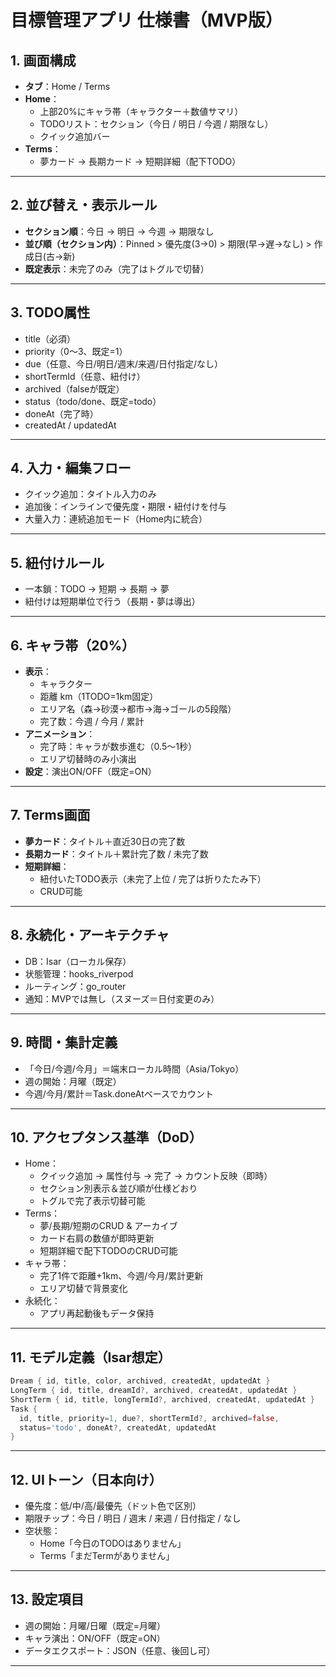 # 目標管理アプリ 仕様書（MVP版）

## 1. 画面構成

- **タブ**：Home / Terms
- **Home**：
  - 上部20%にキャラ帯（キャラクター＋数値サマリ）
  - TODOリスト：セクション（今日 / 明日 / 今週 / 期限なし）
  - クイック追加バー
- **Terms**：
  - 夢カード → 長期カード → 短期詳細（配下TODO）

---

## 2. 並び替え・表示ルール

- **セクション順**：今日 → 明日 → 今週 → 期限なし
- **並び順（セクション内）**：Pinned > 優先度(3→0) > 期限(早→遅→なし) > 作成日(古→新)
- **既定表示**：未完了のみ（完了はトグルで切替）

---

## 3. TODO属性

- title（必須）
- priority（0〜3、既定=1）
- due（任意、今日/明日/週末/来週/日付指定/なし）
- shortTermId（任意、紐付け）
- archived（falseが既定）
- status（todo/done、既定=todo）
- doneAt（完了時）
- createdAt / updatedAt

---

## 4. 入力・編集フロー

- クイック追加：タイトル入力のみ
- 追加後：インラインで優先度・期限・紐付けを付与
- 大量入力：連続追加モード（Home内に統合）

---

## 5. 紐付けルール

- 一本鎖：TODO → 短期 → 長期 → 夢
- 紐付けは短期単位で行う（長期・夢は導出）

---

## 6. キャラ帯（20%）

- **表示**：
  - キャラクター
  - 距離 km（1TODO=1km固定）
  - エリア名（森→砂漠→都市→海→ゴールの5段階）
  - 完了数：今週 / 今月 / 累計
- **アニメーション**：
  - 完了時：キャラが数歩進む（0.5〜1秒）
  - エリア切替時のみ小演出
- **設定**：演出ON/OFF（既定=ON）

---

## 7. Terms画面

- **夢カード**：タイトル＋直近30日の完了数
- **長期カード**：タイトル＋累計完了数 / 未完了数
- **短期詳細**：
  - 紐付いたTODO表示（未完了上位 / 完了は折りたたみ下）
  - CRUD可能

---

## 8. 永続化・アーキテクチャ

- DB：Isar（ローカル保存）
- 状態管理：hooks\_riverpod
- ルーティング：go\_router
- 通知：MVPでは無し（スヌーズ＝日付変更のみ）

---

## 9. 時間・集計定義

- 「今日/今週/今月」＝端末ローカル時間（Asia/Tokyo）
- 週の開始：月曜（既定）
- 今週/今月/累計＝Task.doneAtベースでカウント

---

## 10. アクセプタンス基準（DoD）

- Home：
  - クイック追加 → 属性付与 → 完了 → カウント反映（即時）
  - セクション別表示＆並び順が仕様どおり
  - トグルで完了表示切替可能
- Terms：
  - 夢/長期/短期のCRUD & アーカイブ
  - カード右肩の数値が即時更新
  - 短期詳細で配下TODOのCRUD可能
- キャラ帯：
  - 完了1件で距離+1km、今週/今月/累計更新
  - エリア切替で背景変化
- 永続化：
  - アプリ再起動後もデータ保持

---

## 11. モデル定義（Isar想定）

```dart
Dream { id, title, color, archived, createdAt, updatedAt }
LongTerm { id, title, dreamId?, archived, createdAt, updatedAt }
ShortTerm { id, title, longTermId?, archived, createdAt, updatedAt }
Task {
  id, title, priority=1, due?, shortTermId?, archived=false,
  status='todo', doneAt?, createdAt, updatedAt
}
```

---

## 12. UIトーン（日本向け）

- 優先度：低/中/高/最優先（ドット色で区別）
- 期限チップ：今日 / 明日 / 週末 / 来週 / 日付指定 / なし
- 空状態：
  - Home「今日のTODOはありません」
  - Terms「まだTermがありません」

---

## 13. 設定項目

- 週の開始：月曜/日曜（既定=月曜）
- キャラ演出：ON/OFF（既定=ON）
- データエクスポート：JSON（任意、後回し可）

---
